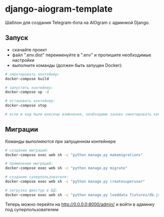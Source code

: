 # django-aiogram-template

Шаблон для создания Telegram-бота на AIOgram с админкой Django.


## Запуск
- скачайте проект
- файл ".env.dist" переименуйте в ".env" и пропишите необходимые настройки
- выполните команды (должен быть запущен Docker):
```bash
# смонтировать контейнер:
docker-compose build

# запустить контейнер:
docker-compose up -d

# остановить контейнер:
docker-compose stop

# если в код были внесены изменения, необходимо заново смонтировать контейнер
```


## Миграции
Команды выполняются при запущенном контейнере
```bash
# создание миграций:
docker-compose exec web sh -c "python manage.py makemigrations"

# применение миграций:
docker-compose exec web sh -c "python manage.py migrate"

# создание суперпользователя:
docker-compose exec web sh -c "python manage.py createsuperuser"

# загрузка фикстур в БД:
docker-compose exec web sh -c "python manage.py loaddata fixtures/db.json"
```

Теперь можно перейти на http://0.0.0.0:8000/admin/ и войти в админку под суперпользователем
